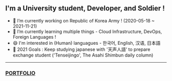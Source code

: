 <!-- ### Hi there, I'm MyeongHyun Lew - aka [DevLeti][website] 👋 -->
<!-- [![Solved.ac 프로필](http://mazassumnida.wtf/api/v2/generate_badge?boj=leti)](https://solved.ac/leti) -->

## I'm a University student, Developer, and Soldier !

- 🔭 I’m currently working on Republic of Korea Army ! (2020-05-18 ~ 2021-11-21)
- 🌱 I’m currently learning multiple things - Cloud Infrastructure, DevOps, Foreign Languages !
- 😄 I'm interested in (Human) languagues - 한국어, English, 汉语, 日本語
- 🥅 2021 Goals : Keep studying japanese with '天声人語' to prepare exchange student ('Tenseijingo', The Asahi Shimbun daily column)
---
### [PORTFOLIO](https://lofty-apogee-5ce.notion.site/DevLETi-1970a7f4dfeb4543887b68a71975865a)

[twitter]: https://twitter.com/devleti__
[instagram]: https://instagram.com/leti__ins
[website]: https://imleti.dev
[linkedin]: https://www.linkedin.com/in/devleti


<!--
**DevLeti/DevLeti** is a ✨ _special_ ✨ repository because its `README.md` (this file) appears on your GitHub profile.

Here are some ideas to get you started:

- 🔭 I’m currently working on ...
- 🌱 I’m currently learning ...
- 👯 I’m looking to collaborate on ...
- 🤔 I’m looking for help with ...
- 💬 Ask me about ...
- 📫 How to reach me: ...
- 😄 Pronouns: ...
- ⚡ Fun fact: ...
-->
